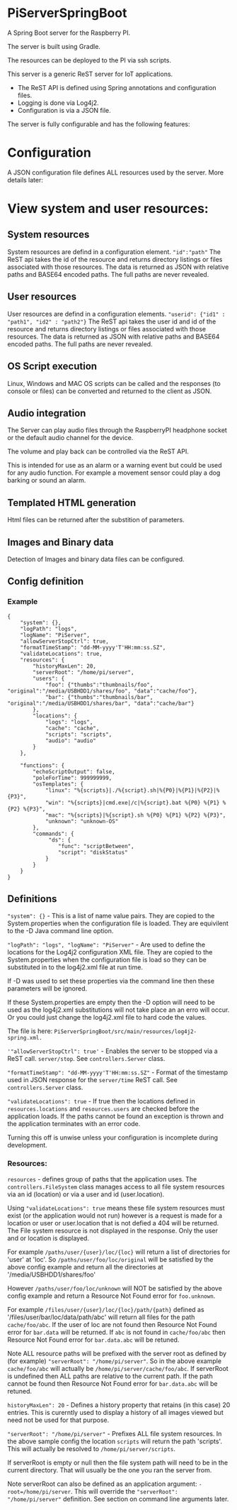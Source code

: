 # PiServerSpringBoot
A Spring Boot server for the Raspberry PI. 

The server is built using Gradle.

The resources can be deployed to the PI via ssh scripts.

This server is a generic ReST server for IoT applications. 
* The ReST API is defined using Spring annotations and configuration files.
* Logging is done via Log4j2.
* Configuration is via a JSON file.

The server is fully configurable and has the following features:
# Configuration
A JSON configuration file defines ALL resources used by the server. More details later:
# View system and user resources:
## System resources
System resources are defind in a configuration element.
`"id":"path"`
The ReST api takes the id of the resource and returns directory listings or files associated with those resources.
The data is returned as JSON with relative paths and BASE64 encoded paths. The full paths are never revealed.
## User resources
User resources are defind in a configuration elements. 
`"userid": {"id1" : "path1", "id2" : "path2"}`
The ReST api takes the user id and id of the resource and returns directory listings or files associated with those resources.
The data is returned as JSON with relative paths and BASE64 encoded paths. The full paths are never revealed.
## OS Script execution
Linux, Windows and MAC OS scripts can be called and the responses (to console or files) can be converted and returned to the client as JSON. 
## Audio integration
The Server can play audio files through the RaspberryPI headphone socket or the default audio channel for the device.

The volume and play back can be controlled via the ReST API.

This is intended for use as an alarm or a warning event but could be used for any audio function. For example a movement sensor could play a dog barking or sound an alarm.
## Templated HTML generation
Html files can be returned after the substition of parameters.
## Images and Binary data 
Detection of Images and binary data files can be configured.

## Config definition
### Example
```
{
    "system": {},
    "logPath": "logs",
    "logName": "PiServer",
    "allowServerStopCtrl": true,
    "formatTimeStamp": "dd-MM-yyyy'T'HH:mm:ss.SZ",
    "validateLocations": true,
    "resources": {
        "historyMaxLen": 20,
        "serverRoot": "/home/pi/server",
        "users": {
            "foo": {"thumbs":"thumbnails/foo", "original":"/media/USBHDD1/shares/foo", "data":"cache/foo"},
            "bar": {"thumbs":"thumbnails/bar", "original":"/media/USBHDD1/shares/bar", "data":"cache/bar"}
        },
        "locations": {
            "logs": "logs",
            "cache": "cache",
            "scripts": "scripts",
            "audio": "audio"
        }
    },

    "functions": {
        "echoScriptOutput": false,
        "poleForTime": 999999999,
        "osTemplates": {
            "linux": "%{scripts}|./%{script}.sh|%{P0}|%{P1}|%{P2}|%{P3}", 
            "win": "%{scripts}|cmd.exe|/c|%{script}.bat %{P0} %{P1} %{P2} %{P3}",
            "mac": "%{scripts}|%{script}.sh %{P0} %{P1} %{P2} %{P3}",
            "unknown": "unknown-OS"
        },
        "commands": {
             "ds": {
                "func": "scriptBetween",
                "script": "diskStatus"
            }
        }
    }
}
```
## Definitions
`"system": {}` - This is a list of name value pairs. They are copied to the System.properties when the configuration file is loaded. They are equivilent to the -D Java command line option.

`"logPath": "logs", "logName": "PiServer"` - Are used to define the locations for the Log4j2 configuration XML file. They are copied to the System.properties when the configuration file is load so they can be substituted in to the log4j2.xml file at run time. 

If -D was used to set these properties via the command line then these parameters will be ignored.

If these System.properties are empty then the -D option will need to be used as the log4j2.xml substitutions will not take place an an erro will occur. Or you could just change the log4j2.xml file to hard code the values.

The file is here: 
`PiServerSpringBoot/src/main/resources/log4j2-spring.xml.`

`'"allowServerStopCtrl": true'` - Enables the server to be stopped via a ReST call. `server/stop`. See `controllers.Server` class.

`"formatTimeStamp": "dd-MM-yyyy'T'HH:mm:ss.SZ"` - Format of the timestamp used in JSON response for the `server/time` ReST call. See `controllers.Server` class.

`"validateLocations": true` - If true then the locations defined in `resources.locations` and `resources.users` are checked before the application loads. If the paths cannot be found an exception is thrown and the application terminates with an error code.

Turning this off is unwise unless your configuration is incomplete during development.

### Resources:
`resources` - defines group of paths that the application uses. The `controllers.FileSystem` class manages access to all file system resources via an id (location) or via a user and id (user.location).

Using `"validateLocations": true` means these file system resources must exist (or the application would not run) however is a request is made for a location or user or user.location that is not defied a 404 will be returned. The File system resource is not displayed in the response. Only the user and or location is displayed.

For example `/paths/user/{user}/loc/{loc}` will return a list of directories for 'user' at 'loc'. So `/paths/user/foo/loc/original` will be satisfied by the above config example and return all the directories at '/media/USBHDD1/shares/foo'

However `/paths/user/foo/loc/unknown` will NOT be satisfied by the above config example and return a Resource Not Found error for `foo.unknown`.

For example `/files/user/{user}/loc/{loc}/path/{path}` defined as '/files/user/bar/loc/data/path/abc' will return all files for the path `cache/foo/abc`. If the user of loc are not found then Resource Not Found error for `bar.data` will be returned. If `abc` is not found in `cache/foo/abc` then Resource Not Found error for `bar.data.abc` will be retuned.

Note ALL resource paths will be prefixed with the server root as defined by (for example) `"serverRoot": "/home/pi/server"`. So in the above example `cache/foo/abc` will actually be `/home/pi/server/cache/foo/abc`. If serverRoot is undefined then ALL paths are relative to the current path. If the path cannot be found then Resource Not Found error for `bar.data.abc` will be retuned.

`historyMaxLen": 20` - Defines a history property that retains (in this case) 20 entries. This is curerntly used to display a history of all images viewed but need not be used for that purpose. 

`"serverRoot": "/home/pi/server"` - Prefixes ALL file system resources. In the above sample config the location `scripts` will return the path 'scripts'. This will actually be resolved to `/home/pi/server/scripts`. 

If serverRoot is empty or null then the file system path will need to be in the current directory. That will usually be the one you ran the server from.

Note serverRoot can also be defined as an application argument: `-root=/home/pi/server`. This will override the `"serverRoot": "/home/pi/server"` definition. See section on command line arguments later.

